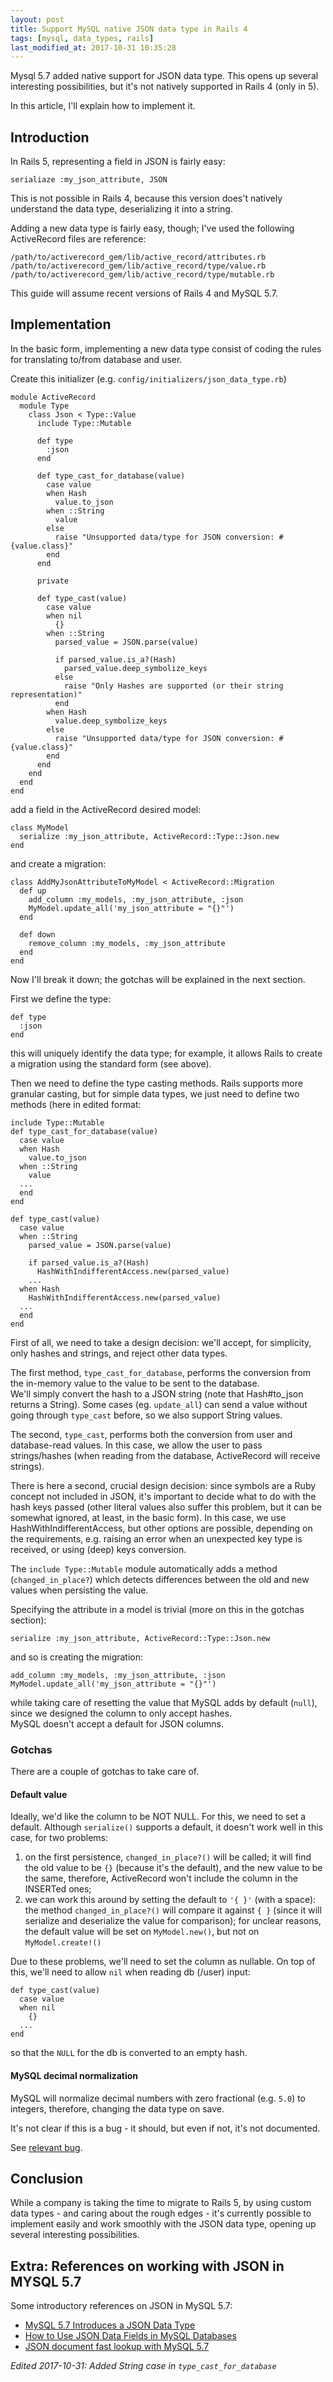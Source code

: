 ```yaml
---
layout: post
title: Support MySQL native JSON data type in Rails 4
tags: [mysql, data_types, rails]
last_modified_at: 2017-10-31 10:35:28
---
```


Mysql 5.7 added native support for JSON data type. This opens up several interesting possibilities, but it's not natively supported in Rails 4 (only in 5).

In this article, I'll explain how to implement it.

## Introduction

In Rails 5, representing a field in JSON is fairly easy:

    serialiaze :my_json_attribute, JSON

This is not possible in Rails 4, because this version does't natively understand the data type, deserializing it into a string.

Adding a new data type is fairly easy, though; I've used the following ActiveRecord files are reference:

    /path/to/activerecord_gem/lib/active_record/attributes.rb
    /path/to/activerecord_gem/lib/active_record/type/value.rb
    /path/to/activerecord_gem/lib/active_record/type/mutable.rb

This guide will assume recent versions of Rails 4 and MySQL 5.7.

## Implementation

In the basic form, implementing a new data type consist of coding the rules for translating to/from database and user.

Create this initializer (e.g. `config/initializers/json_data_type.rb`)

    module ActiveRecord
      module Type
        class Json < Type::Value
          include Type::Mutable

          def type
            :json
          end

          def type_cast_for_database(value)
            case value
            when Hash
              value.to_json
            when ::String
              value
            else
              raise "Unsupported data/type for JSON conversion: #{value.class}"
            end
          end

          private

          def type_cast(value)
            case value
            when nil
              {}
            when ::String
              parsed_value = JSON.parse(value)

              if parsed_value.is_a?(Hash)
                parsed_value.deep_symbolize_keys
              else
                raise "Only Hashes are supported (or their string representation)"
              end
            when Hash
              value.deep_symbolize_keys
            else
              raise "Unsupported data/type for JSON conversion: #{value.class}"
            end
          end
        end
      end
    end

add a field in the ActiveRecord desired model:

    class MyModel
      serialize :my_json_attribute, ActiveRecord::Type::Json.new
    end

and create a migration:

    class AddMyJsonAttributeToMyModel < ActiveRecord::Migration
      def up
        add_column :my_models, :my_json_attribute, :json
        MyModel.update_all('my_json_attribute = "{}"')
      end
    
      def down
        remove_column :my_models, :my_json_attribute
      end
    end

Now I'll break it down; the gotchas will be explained in the next section.


First we define the type:

    def type
      :json
    end

this will uniquely identify the data type; for example, it allows Rails to create a migration using the standard form (see above).

Then we need to define the type casting methods. Rails supports more granular casting, but for simple data types, we just need to define two methods (here in edited format:

    include Type::Mutable
    def type_cast_for_database(value)
      case value
      when Hash
        value.to_json
      when ::String
        value
      ...
      end
    end
    
    def type_cast(value)
      case value
      when ::String
        parsed_value = JSON.parse(value)

        if parsed_value.is_a?(Hash)
          HashWithIndifferentAccess.new(parsed_value)
        ...
      when Hash
        HashWithIndifferentAccess.new(parsed_value)
      ...
      end
    end

First of all, we need to take a design decision: we'll accept, for simplicity, only hashes and strings, and reject other data types.

The first method, `type_cast_for_database`, performs the conversion from the in-memory value to the value to be sent to the database.  
We'll simply convert the hash to a JSON string (note that Hash#to_json returns a String). Some cases (eg. `update_all`) can send a value without going through `type_cast` before, so we also support String values.

The second, `type_cast`, performs both the conversion from user and database-read values. In this case, we allow the user to pass strings/hashes (when reading from the database, ActiveRecord will receive strings).

There is here a second, crucial design decision: since symbols are a Ruby concept not included in JSON, it's important to decide what to do with the hash keys passed (other literal values also suffer this problem, but it can be somewhat ignored, at least, in the basic form). In this case, we use HashWithIndifferentAccess, but other options are possible, depending on the requirements, e.g. raising an error when an unexpected key type is received, or using (deep) keys conversion.

The `include Type::Mutable` module automatically adds a method (`changed_in_place?`) which detects differences between the old and new values when persisting the value.

Specifying the attribute in a model is trivial (more on this in the gotchas section):

    serialize :my_json_attribute, ActiveRecord::Type::Json.new

and so is creating the migration:

    add_column :my_models, :my_json_attribute, :json
    MyModel.update_all('my_json_attribute = "{}"')

while taking care of resetting the value that MySQL adds by default (`null`), since we designed the column to only accept hashes.  
MySQL doesn't accept a default for JSON columns.

### Gotchas

There are a couple of gotchas to take care of.

#### Default value

Ideally, we'd like the column to be NOT NULL. For this, we need to set a default. Although `serialize()` supports a default, it doesn't work well in this case, for two problems:

1. on the first persistence, `changed_in_place?()` will be called; it will find the old value to be `{}` (because it's the default), and the new value to be the same, therefore, ActiveRecord won't include the column in the INSERTed ones;
2. we can work this around by setting the default to `'{ }'` (with a space): the method `changed_in_place?()` will compare it against `{ }` (since it will serialize and deserialize the value for comparison); for unclear reasons, the default value will be set on `MyModel.new()`, but not on `MyModel.create!()`

Due to these problems, we'll need to set the column as nullable. On top of this, we'll need to allow `nil` when reading db (/user) input:

    def type_cast(value)
      case value
      when nil
        {}
      ...
    end

so that the `NULL` for the db is converted to an empty hash.

#### MySQL decimal normalization

MySQL will normalize decimal numbers with zero fractional (e.g. `5.0`) to integers, therefore, changing the data type on save.

It's not clear if this is a bug - it should, but even if not, it's not documented.

See [relevant bug](https://bugs.mysql.com/bug.php?id=88230).

## Conclusion

While a company is taking the time to migrate to Rails 5, by using custom data types - and caring about the rough edges - it's currently possible to implement easily and work smoothly with the JSON data type, opening up several interesting possibilities.

## Extra: References on working with JSON in MYSQL 5.7

Some introductory references on JSON in MySQL 5.7:

- [MySQL 5.7 Introduces a JSON Data Type](https://lornajane.net/posts/2016/mysql-5-7-json-features)
- [How to Use JSON Data Fields in MySQL Databases](https://www.sitepoint.com/use-json-data-fields-mysql-databases/)
- [JSON document fast lookup with MySQL 5.7](https://www.percona.com/blog/2016/03/07/json-document-fast-lookup-with-mysql-5-7/)

*Edited 2017-10-31: Added String case in `type_cast_for_database`*
